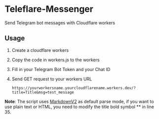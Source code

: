 # Teleflare-Messenger
 Send Telegram bot messages with Cloudflare workers

## Usage

1. Create a cloudflare workers

2. Copy the code in workers.js to the workers

3. Fill in your Telegram Bot Token and your Chat ID

4. Send GET request to your workers URL 

    ```
    https://yourworkersname.yourcloudflarename.workers.dev/?title=Title&msg=test_message
    ```

**Note**: The script uses [MarkdownV2](https://core.telegram.org/bots/api#markdownv2-style) as default parse mode, if you want to use plain text or HTML, you need to modify the title bold symbol ** in line 35.